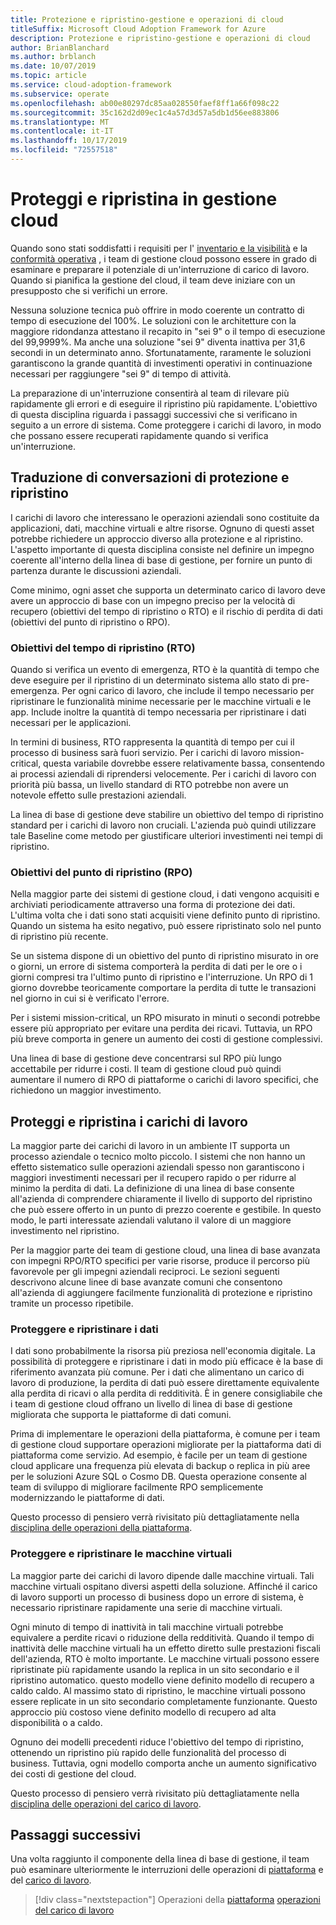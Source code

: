 ```yaml
---
title: Protezione e ripristino-gestione e operazioni di cloud
titleSuffix: Microsoft Cloud Adoption Framework for Azure
description: Protezione e ripristino-gestione e operazioni di cloud
author: BrianBlanchard
ms.author: brblanch
ms.date: 10/07/2019
ms.topic: article
ms.service: cloud-adoption-framework
ms.subservice: operate
ms.openlocfilehash: ab00e80297dc85aa028550faef8ff1a66f098c22
ms.sourcegitcommit: 35c162d2d09ec1c4a57d3d57a5db1d56ee883806
ms.translationtype: MT
ms.contentlocale: it-IT
ms.lasthandoff: 10/17/2019
ms.locfileid: "72557518"
---
```

# <a name="protect-and-recover-in-cloud-management"></a>Proteggi e ripristina in gestione cloud

Quando sono stati soddisfatti i requisiti per l' [inventario e la visibilità](./inventory.md) e la [conformità operativa](./operational-compliance.md) , i team di gestione cloud possono essere in grado di esaminare e preparare il potenziale di un'interruzione di carico di lavoro. Quando si pianifica la gestione del cloud, il team deve iniziare con un presupposto che si verifichi un errore.

Nessuna soluzione tecnica può offrire in modo coerente un contratto di tempo di esecuzione del 100%. Le soluzioni con le architetture con la maggiore ridondanza attestano il recapito in "sei 9" o il tempo di esecuzione del 99,9999%. Ma anche una soluzione "sei 9" diventa inattiva per 31,6 secondi in un determinato anno. Sfortunatamente, raramente le soluzioni garantiscono la grande quantità di investimenti operativi in continuazione necessari per raggiungere "sei 9" di tempo di attività.

La preparazione di un'interruzione consentirà al team di rilevare più rapidamente gli errori e di eseguire il ripristino più rapidamente. L'obiettivo di questa disciplina riguarda i passaggi successivi che si verificano in seguito a un errore di sistema. Come proteggere i carichi di lavoro, in modo che possano essere recuperati rapidamente quando si verifica un'interruzione.

## <a name="translating-protection-and-recovery-conversations"></a>Traduzione di conversazioni di protezione e ripristino

I carichi di lavoro che interessano le operazioni aziendali sono costituite da applicazioni, dati, macchine virtuali e altre risorse. Ognuno di questi asset potrebbe richiedere un approccio diverso alla protezione e al ripristino. L'aspetto importante di questa disciplina consiste nel definire un impegno coerente all'interno della linea di base di gestione, per fornire un punto di partenza durante le discussioni aziendali.

Come minimo, ogni asset che supporta un determinato carico di lavoro deve avere un approccio di base con un impegno preciso per la velocità di recupero (obiettivi del tempo di ripristino o RTO) e il rischio di perdita di dati (obiettivi del punto di ripristino o RPO).

### <a name="recovery-time-objectives-rto"></a>Obiettivi del tempo di ripristino (RTO)

Quando si verifica un evento di emergenza, RTO è la quantità di tempo che deve eseguire per il ripristino di un determinato sistema allo stato di pre-emergenza. Per ogni carico di lavoro, che include il tempo necessario per ripristinare le funzionalità minime necessarie per le macchine virtuali e le app. Include inoltre la quantità di tempo necessaria per ripristinare i dati necessari per le applicazioni.

In termini di business, RTO rappresenta la quantità di tempo per cui il processo di business sarà fuori servizio. Per i carichi di lavoro mission-critical, questa variabile dovrebbe essere relativamente bassa, consentendo ai processi aziendali di riprendersi velocemente. Per i carichi di lavoro con priorità più bassa, un livello standard di RTO potrebbe non avere un notevole effetto sulle prestazioni aziendali.

La linea di base di gestione deve stabilire un obiettivo del tempo di ripristino standard per i carichi di lavoro non cruciali. L'azienda può quindi utilizzare tale Baseline come metodo per giustificare ulteriori investimenti nei tempi di ripristino.

### <a name="recovery-point-objectives-rpo"></a>Obiettivi del punto di ripristino (RPO)

Nella maggior parte dei sistemi di gestione cloud, i dati vengono acquisiti e archiviati periodicamente attraverso una forma di protezione dei dati. L'ultima volta che i dati sono stati acquisiti viene definito punto di ripristino. Quando un sistema ha esito negativo, può essere ripristinato solo nel punto di ripristino più recente.

Se un sistema dispone di un obiettivo del punto di ripristino misurato in ore o giorni, un errore di sistema comporterà la perdita di dati per le ore o i giorni compresi tra l'ultimo punto di ripristino e l'interruzione. Un RPO di 1 giorno dovrebbe teoricamente comportare la perdita di tutte le transazioni nel giorno in cui si è verificato l'errore.

Per i sistemi mission-critical, un RPO misurato in minuti o secondi potrebbe essere più appropriato per evitare una perdita dei ricavi. Tuttavia, un RPO più breve comporta in genere un aumento dei costi di gestione complessivi.

Una linea di base di gestione deve concentrarsi sul RPO più lungo accettabile per ridurre i costi. Il team di gestione cloud può quindi aumentare il numero di RPO di piattaforme o carichi di lavoro specifici, che richiedono un maggior investimento.

## <a name="protect-and-recover-workloads"></a>Proteggi e ripristina i carichi di lavoro

La maggior parte dei carichi di lavoro in un ambiente IT supporta un processo aziendale o tecnico molto piccolo. I sistemi che non hanno un effetto sistematico sulle operazioni aziendali spesso non garantiscono i maggiori investimenti necessari per il recupero rapido o per ridurre al minimo la perdita di dati. La definizione di una linea di base consente all'azienda di comprendere chiaramente il livello di supporto del ripristino che può essere offerto in un punto di prezzo coerente e gestibile. In questo modo, le parti interessate aziendali valutano il valore di un maggiore investimento nel ripristino.

Per la maggior parte dei team di gestione cloud, una linea di base avanzata con impegni RPO/RTO specifici per varie risorse, produce il percorso più favorevole per gli impegni aziendali reciproci. Le sezioni seguenti descrivono alcune linee di base avanzate comuni che consentono all'azienda di aggiungere facilmente funzionalità di protezione e ripristino tramite un processo ripetibile.

### <a name="protect-and-recover-data"></a>Proteggere e ripristinare i dati

I dati sono probabilmente la risorsa più preziosa nell'economia digitale. La possibilità di proteggere e ripristinare i dati in modo più efficace è la base di riferimento avanzata più comune. Per i dati che alimentano un carico di lavoro di produzione, la perdita di dati può essere direttamente equivalente alla perdita di ricavi o alla perdita di redditività. È in genere consigliabile che i team di gestione cloud offrano un livello di linea di base di gestione migliorata che supporta le piattaforme di dati comuni.

Prima di implementare le operazioni della piattaforma, è comune per i team di gestione cloud supportare operazioni migliorate per la piattaforma dati di piattaforma come servizio. Ad esempio, è facile per un team di gestione cloud applicare una frequenza più elevata di backup o replica in più aree per le soluzioni Azure SQL o Cosmo DB. Questa operazione consente al team di sviluppo di migliorare facilmente RPO semplicemente modernizzando le piattaforme di dati.

Questo processo di pensiero verrà rivisitato più dettagliatamente nella [disciplina delle operazioni della piattaforma](./platform.md).

### <a name="protect-and-recover-vms"></a>Proteggere e ripristinare le macchine virtuali

La maggior parte dei carichi di lavoro dipende dalle macchine virtuali. Tali macchine virtuali ospitano diversi aspetti della soluzione. Affinché il carico di lavoro supporti un processo di business dopo un errore di sistema, è necessario ripristinare rapidamente una serie di macchine virtuali.

Ogni minuto di tempo di inattività in tali macchine virtuali potrebbe equivalere a perdite ricavi o riduzione della redditività. Quando il tempo di inattività delle macchine virtuali ha un effetto diretto sulle prestazioni fiscali dell'azienda, RTO è molto importante. Le macchine virtuali possono essere ripristinate più rapidamente usando la replica in un sito secondario e il ripristino automatico. questo modello viene definito modello di recupero a caldo caldo. Al massimo stato di ripristino, le macchine virtuali possono essere replicate in un sito secondario completamente funzionante. Questo approccio più costoso viene definito modello di recupero ad alta disponibilità o a caldo.

Ognuno dei modelli precedenti riduce l'obiettivo del tempo di ripristino, ottenendo un ripristino più rapido delle funzionalità del processo di business. Tuttavia, ogni modello comporta anche un aumento significativo dei costi di gestione del cloud.

Questo processo di pensiero verrà rivisitato più dettagliatamente nella [disciplina delle operazioni del carico di lavoro](./workload.md).

## <a name="next-steps"></a>Passaggi successivi

Una volta raggiunto il componente della linea di base di gestione, il team può esaminare ulteriormente le interruzioni delle operazioni di [piattaforma](./platform.md) e del [carico di lavoro](./workload.md).

> [!div class="nextstepaction"]
> Operazioni della [piattaforma](./platform.md) 
> [operazioni del carico di lavoro](./workload.md)
